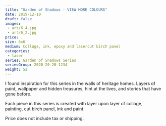 ```yaml
---
title: "Garden of Shadows - VIEW MORE COLOURS"
date: 2019-12-10
draft: false
images:
 - art/6_4.jpg
 - art/6_2.jpg
price: .
size: 6x6
medium: Collage, ink, epoxy and lasercut birch panel
categories:
 - laser
series: Garden of Shadows Series
seriesGroup: 2020-20-20-1234
weight: 52
---
```


I found inspiration for this series in the walls of heritage homes. Layers of paint, wallpaper and hidden treasures, hint at the lives, and stories that have gone before.

Each piece in this series is created with layer upon layer of collage, painting, cut birch panel, ink and paint.

Price does not include tax or shipping.